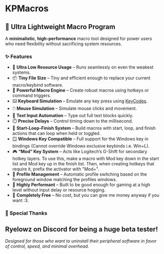 # KPMacros

## 🔧 Ultra Lightweight Macro Program

A **minimalistic**, **high-performance** macro tool designed for power users who need flexibility without sacrificing system resources.

### ✨ Features

- 🚀 **Ultra Low Resource Usage** – Runs seamlessly on even the weakest systems.
- 📦 **Tiny File Size** – Tiny and efficient enough to replace your current macro/keybind software.
- 🎯 **Powerful Macro Engine** – Create robust macros using hotkeys or command triggers.
- ⌨️ **Keyboard Simulation** – Emulate any key press using [KeyCodes](https://learn.microsoft.com/en-us/windows/win32/inputdev/virtual-key-codes).
- 🖱️ **Mouse Simulation** – Simulate mouse clicks and movement.
- 📝 **Text Input Automation** – Type out full text blocks quickly.
- ⏱️ **Precise Delays** – Control timing down to the millisecond.
- 🔁 **Start-Loop-Finish System** – Build macros with start, loop, and finish actions that can loop when held or toggled.
- 🪟 **Windows Key Compatible** – Full support for the Windows key in bindings (Cannot override Windows exclusive keybinds i.e. Win+L).
- 🎮 **“Mod” Key System** – Acts like Logitech’s G-Shift for secondary hotkey layers.
  To use this, make a macro with Mod key down in the start list and Mod key up in the finish list. Then, when creating hotkeys that require it, prefix the activator with "Mod+". 
- 👤 **Profile Management** – Automatic profile switching based on the foreground window matching the profiles windows.
- 🧠 **Highly Performant** – Built to be good enough for gaming at a high level without input delay or resource hogging.
- 💸 **Completely Free** – No cost, but you can give me money anyway if you want :3.

### 🙏 Special Thanks
**Ryelowz** on Discord for being a huge **beta** tester!
---

*Designed for those who want to uninstall their peripheral software in favor of control, speed, and minimal overhead.*

